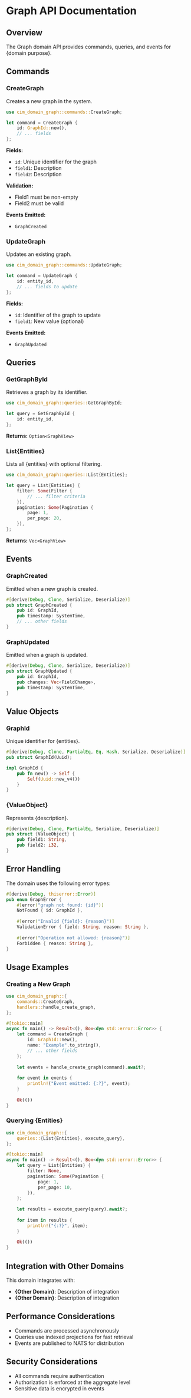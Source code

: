 # Graph API Documentation

## Overview

The Graph domain API provides commands, queries, and events for {domain purpose}.

## Commands

### CreateGraph

Creates a new graph in the system.

```rust
use cim_domain_graph::commands::CreateGraph;

let command = CreateGraph {
    id: GraphId::new(),
    // ... fields
};
```

**Fields:**
- `id`: Unique identifier for the graph
- `field1`: Description
- `field2`: Description

**Validation:**
- Field1 must be non-empty
- Field2 must be valid

**Events Emitted:**
- `GraphCreated`

### UpdateGraph

Updates an existing graph.

```rust
use cim_domain_graph::commands::UpdateGraph;

let command = UpdateGraph {
    id: entity_id,
    // ... fields to update
};
```

**Fields:**
- `id`: Identifier of the graph to update
- `field1`: New value (optional)

**Events Emitted:**
- `GraphUpdated`

## Queries

### GetGraphById

Retrieves a graph by its identifier.

```rust
use cim_domain_graph::queries::GetGraphById;

let query = GetGraphById {
    id: entity_id,
};
```

**Returns:** `Option<GraphView>`

### List{Entities}

Lists all {entities} with optional filtering.

```rust
use cim_domain_graph::queries::List{Entities};

let query = List{Entities} {
    filter: Some(Filter {
        // ... filter criteria
    }),
    pagination: Some(Pagination {
        page: 1,
        per_page: 20,
    }),
};
```

**Returns:** `Vec<GraphView>`

## Events

### GraphCreated

Emitted when a new graph is created.

```rust
#[derive(Debug, Clone, Serialize, Deserialize)]
pub struct GraphCreated {
    pub id: GraphId,
    pub timestamp: SystemTime,
    // ... other fields
}
```

### GraphUpdated

Emitted when a graph is updated.

```rust
#[derive(Debug, Clone, Serialize, Deserialize)]
pub struct GraphUpdated {
    pub id: GraphId,
    pub changes: Vec<FieldChange>,
    pub timestamp: SystemTime,
}
```

## Value Objects

### GraphId

Unique identifier for {entities}.

```rust
#[derive(Debug, Clone, PartialEq, Eq, Hash, Serialize, Deserialize)]
pub struct GraphId(Uuid);

impl GraphId {
    pub fn new() -> Self {
        Self(Uuid::new_v4())
    }
}
```

### {ValueObject}

Represents {description}.

```rust
#[derive(Debug, Clone, PartialEq, Serialize, Deserialize)]
pub struct {ValueObject} {
    pub field1: String,
    pub field2: i32,
}
```

## Error Handling

The domain uses the following error types:

```rust
#[derive(Debug, thiserror::Error)]
pub enum GraphError {
    #[error("graph not found: {id}")]
    NotFound { id: GraphId },
    
    #[error("Invalid {field}: {reason}")]
    ValidationError { field: String, reason: String },
    
    #[error("Operation not allowed: {reason}")]
    Forbidden { reason: String },
}
```

## Usage Examples

### Creating a New Graph

```rust
use cim_domain_graph::{
    commands::CreateGraph,
    handlers::handle_create_graph,
};

#[tokio::main]
async fn main() -> Result<(), Box<dyn std::error::Error>> {
    let command = CreateGraph {
        id: GraphId::new(),
        name: "Example".to_string(),
        // ... other fields
    };
    
    let events = handle_create_graph(command).await?;
    
    for event in events {
        println!("Event emitted: {:?}", event);
    }
    
    Ok(())
}
```

### Querying {Entities}

```rust
use cim_domain_graph::{
    queries::{List{Entities}, execute_query},
};

#[tokio::main]
async fn main() -> Result<(), Box<dyn std::error::Error>> {
    let query = List{Entities} {
        filter: None,
        pagination: Some(Pagination {
            page: 1,
            per_page: 10,
        }),
    };
    
    let results = execute_query(query).await?;
    
    for item in results {
        println!("{:?}", item);
    }
    
    Ok(())
}
```

## Integration with Other Domains

This domain integrates with:

- **{Other Domain}**: Description of integration
- **{Other Domain}**: Description of integration

## Performance Considerations

- Commands are processed asynchronously
- Queries use indexed projections for fast retrieval
- Events are published to NATS for distribution

## Security Considerations

- All commands require authentication
- Authorization is enforced at the aggregate level
- Sensitive data is encrypted in events 